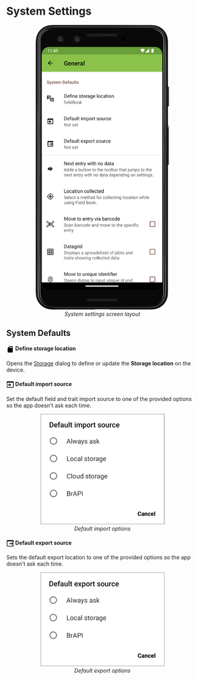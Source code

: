 System Settings
===============

<figure align="center" class="image">
  <img src="_static/images/settings/general/settings_general_framed.png" width="350px"> 
  <figcaption><i>System settings screen
layout</i></figcaption> 
</figure>

System Defaults
---------------

#### <img ref="sd" style="vertical-align: middle;" src="_static/icons/settings/general/sd.png" width="20px">  Define storage location

Opens the <a href="#/storage">Storage</a> dialog to define or update the **Storage location** on the device.

#### <img ref="import" style="vertical-align: middle;" src="_static/icons/settings/general/application-import.png" width="20px"> Default import source

Set the default field and trait import source to one of the provided
options so the app doesn't ask each time.

<figure align="center" class="image">
  <img src="_static/images/settings/general/settings_general_import_sources.png" width="325px"> 
  <figcaption><i>Default import options</i></figcaption> 
</figure>

#### <img ref="export" style="vertical-align: middle;" src="_static/icons/settings/general/application-export.png" width="20px"> Default export source

Sets the default export location to one of the provided options so the
app doesn't ask each time.

<figure align="center" class="image">
  <img src="_static/images/settings/general/settings_general_export_sources.png" width="325px"> 
  <figcaption><i>Default export options</i></figcaption> 
</figure>